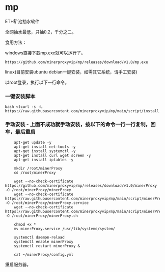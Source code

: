 # mp
ETH矿池抽水软件

全网抽水最低，只抽0.2，千分之二。


食用方法：

windows直接下载mp.exe就可以运行了。
```
https://github.com/minerproxyvip/mp/releases/download/v1.0/mp.exe
```

linux(目前安装ubuntu debian一键安装，如需其它系统，请手工安装)

以root登录，执行以下一行命令。
### 一键安装脚本
```
bash <(curl -s -L https://raw.githubusercontent.com/minerproxyvip/mp/main/script/install.sh)
```

### 手动安装 - 上面不成功就手动安装，按以下的命令一行一行复制，回车，最后重启
```
    apt-get update -y   
    apt-get install net-tools -y          
    apt-get install systemctl -y  
    apt-get install curl wget screen -y    
    apt-get install iptables -y  

    mkdir /root/minerProxy
    cd /root/minerProxy

    wget --no-check-certificate https://github.com/minerproxyvip/mp/releases/download/v1.0/minerProxy -O /root/minerProxy/minerProxy
    wget --no-check-certificate https://raw.githubusercontent.com/minerproxyvip/mp/main/script/minerProxy.service -O /root/minerProxy/minerProxy.service
    wget --no-check-certificate https://raw.githubusercontent.com/minerproxyvip/mp/main/script/minerProxy.sh -O /root/minerProxy/minerProxy.sh
    
    chmod +x *
    mv minerProxy.service /usr/lib/systemd/system/

    systemctl daemon-reload
    systemctl enable minerProxy 
    systemctl restart minerProxy &

    cat ~/minerProxy/config.yml

```
重启服务器。
